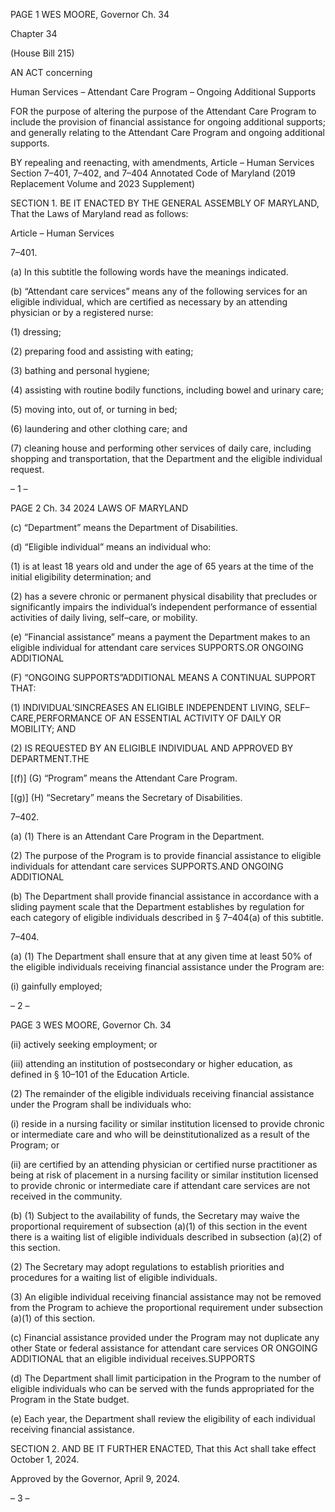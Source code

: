 PAGE 1
WES MOORE, Governor Ch. 34

Chapter 34

(House Bill 215)

AN ACT concerning

Human Services – Attendant Care Program – Ongoing Additional Supports

FOR the purpose of altering the purpose of the Attendant Care Program to include the
provision of financial assistance for ongoing additional supports; and generally
relating to the Attendant Care Program and ongoing additional supports.

BY repealing and reenacting, with amendments,
Article – Human Services
Section 7–401, 7–402, and 7–404
Annotated Code of Maryland
(2019 Replacement Volume and 2023 Supplement)

SECTION 1. BE IT ENACTED BY THE GENERAL ASSEMBLY OF MARYLAND,
That the Laws of Maryland read as follows:

Article – Human Services

7–401.

(a) In this subtitle the following words have the meanings indicated.

(b) “Attendant care services” means any of the following services for an eligible
individual, which are certified as necessary by an attending physician or by a registered
nurse:

(1) dressing;

(2) preparing food and assisting with eating;

(3) bathing and personal hygiene;

(4) assisting with routine bodily functions, including bowel and urinary
care;

(5) moving into, out of, or turning in bed;

(6) laundering and other clothing care; and

(7) cleaning house and performing other services of daily care, including
shopping and transportation, that the Department and the eligible individual request.

– 1 –

PAGE 2
Ch. 34 2024 LAWS OF MARYLAND

(c) “Department” means the Department of Disabilities.

(d) “Eligible individual” means an individual who:

(1) is at least 18 years old and under the age of 65 years at the time of the
initial eligibility determination; and

(2) has a severe chronic or permanent physical disability that precludes or
significantly impairs the individual’s independent performance of essential activities of
daily living, self–care, or mobility.

(e) “Financial assistance” means a payment the Department makes to an eligible
individual for attendant care services SUPPORTS.OR ONGOING ADDITIONAL

(F) “ONGOING SUPPORTS”ADDITIONAL MEANS A CONTINUAL SUPPORT
THAT:

(1) INDIVIDUAL’SINCREASES AN ELIGIBLE INDEPENDENT
LIVING, SELF–CARE,PERFORMANCE OF AN ESSENTIAL ACTIVITY OF DAILY OR
MOBILITY; AND

(2) IS REQUESTED BY AN ELIGIBLE INDIVIDUAL AND APPROVED BY
DEPARTMENT.THE

[(f)] (G) “Program” means the Attendant Care Program.

[(g)] (H) “Secretary” means the Secretary of Disabilities.

7–402.

(a) (1) There is an Attendant Care Program in the Department.

(2) The purpose of the Program is to provide financial assistance to eligible
individuals for attendant care services SUPPORTS.AND ONGOING ADDITIONAL

(b) The Department shall provide financial assistance in accordance with a
sliding payment scale that the Department establishes by regulation for each category of
eligible individuals described in § 7–404(a) of this subtitle.

7–404.

(a) (1) The Department shall ensure that at any given time at least 50% of the
eligible individuals receiving financial assistance under the Program are:

(i) gainfully employed;

– 2 –

PAGE 3
WES MOORE, Governor Ch. 34

(ii) actively seeking employment; or

(iii) attending an institution of postsecondary or higher education, as
defined in § 10–101 of the Education Article.

(2) The remainder of the eligible individuals receiving financial assistance
under the Program shall be individuals who:

(i) reside in a nursing facility or similar institution licensed to
provide chronic or intermediate care and who will be deinstitutionalized as a result of the
Program; or

(ii) are certified by an attending physician or certified nurse
practitioner as being at risk of placement in a nursing facility or similar institution licensed
to provide chronic or intermediate care if attendant care services are not received in the
community.

(b) (1) Subject to the availability of funds, the Secretary may waive the
proportional requirement of subsection (a)(1) of this section in the event there is a waiting
list of eligible individuals described in subsection (a)(2) of this section.

(2) The Secretary may adopt regulations to establish priorities and
procedures for a waiting list of eligible individuals.

(3) An eligible individual receiving financial assistance may not be
removed from the Program to achieve the proportional requirement under subsection (a)(1)
of this section.

(c) Financial assistance provided under the Program may not duplicate any other
State or federal assistance for attendant care services OR ONGOING ADDITIONAL
that an eligible individual receives.SUPPORTS

(d) The Department shall limit participation in the Program to the number of
eligible individuals who can be served with the funds appropriated for the Program in the
State budget.

(e) Each year, the Department shall review the eligibility of each individual
receiving financial assistance.

SECTION 2. AND BE IT FURTHER ENACTED, That this Act shall take effect
October 1, 2024.

Approved by the Governor, April 9, 2024.

– 3 –